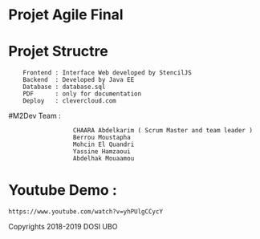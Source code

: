# Projet Agile Final

# Projet Structre 
        Frontend : Interface Web developed by StencilJS
        Backend  : Developed by Java EE
        Database : database.sql
        PDF      : only for documentation 
        Deploy   : clevercloud.com
        
#M2Dev Team :
                      
                      CHAARA Abdelkarim ( Scrum Master and team leader )
                      Berrou Moustapha
                      Mohcin El Quandri
                      Yassine Hamzaoui
                      Abdelhak Mouaamou
                       
                      
# Youtube Demo : 

    https://www.youtube.com/watch?v=yhPUlgCCycY
    
    
    
 Copyrights 2018-2019 DOSI UBO
